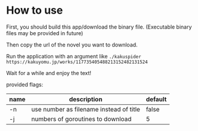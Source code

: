 # How to use

First, you should build this app/download the binary file. (Executable binary files may be provided in future)

Then copy the url of the novel you want to download.

Run the application with an argument like `./kakuspider https://kakuyomu.jp/works/117735405488213152482131524`

Wait for a while and enjoy the text!

provided flags:

| name | description                             | default |
|------|-----------------------------------------|---------|
| -n   | use number as filename instead of title | false   |
| -j   | numbers of goroutines to download       | 5       |
